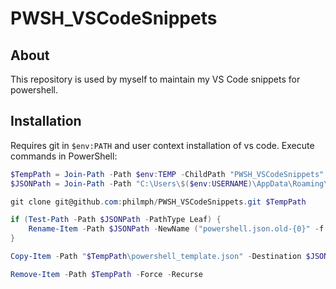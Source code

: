 # PWSH_VSCodeSnippets

## About

This repository is used by myself to maintain my VS Code snippets for powershell.

## Installation

Requires git in ```$env:PATH``` and user context installation of vs code. Execute commands in PowerShell:

```powershell
$TempPath = Join-Path -Path $env:TEMP -ChildPath "PWSH_VSCodeSnippets"
$JSONPath = Join-Path -Path "C:\Users\$($env:USERNAME)\AppData\Roaming\Code\User\snippets" -ChildPath "powershell.json"

git clone git@github.com:philmph/PWSH_VSCodeSnippets.git $TempPath

if (Test-Path -Path $JSONPath -PathType Leaf) {
    Rename-Item -Path $JSONPath -NewName ("powershell.json.old-{0}" -f (Get-Date -Format "yyyyMMdd-HHmmss"))
}

Copy-Item -Path "$TempPath\powershell_template.json" -Destination $JSONPath -Force -Confirm

Remove-Item -Path $TempPath -Force -Recurse
```
